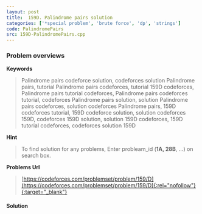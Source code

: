```yaml
---
layout: post
title:  159D. Palindrome pairs solution
categories: ['*special problem', 'brute force', 'dp', 'strings']
code: PalindromePairs
src: 159D-PalindromePairs.cpp
---
```

### **Problem overviews**

**Keywords**
> Palindrome pairs codeforce solution, codeforces solution Palindrome pairs, tutorial Palindrome pairs codeforces, tutorial 159D codeforces, Palindrome pairs tutorial codeforces, Palindrome pairs codeforces tutorial, codeforces Palindrome pairs solution, solution Palindrome pairs codeforces, solution codeforces Palindrome pairs, 159D codeforces tutorial, 159D codeforce solution, solution codeforces 159D, codeforces 159D solution, solution 159D codeforces, 159D tutorial codeforces, codeforces solution 159D

**Hint**
> To find solution for any problems, Enter probleam_id (**1A, 28B**, ...) on search box. 

**Problems Url**
> [https://codeforces.com/problemset/problem/159/D](https://codeforces.com/problemset/problem/159/D){:rel="nofollow"}{:target="_blank"}

#### **Solution**



